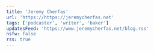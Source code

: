 ```yaml
---
title: 'Jeremy Cherfas'
url: 'https://https://jeremycherfas.net'
tags: ['podcaster', 'writer', 'baker']
updatesFeed: 'https://www.jeremycherfas.net/blog.rss'
nsfw: false
rss: true
---
```

